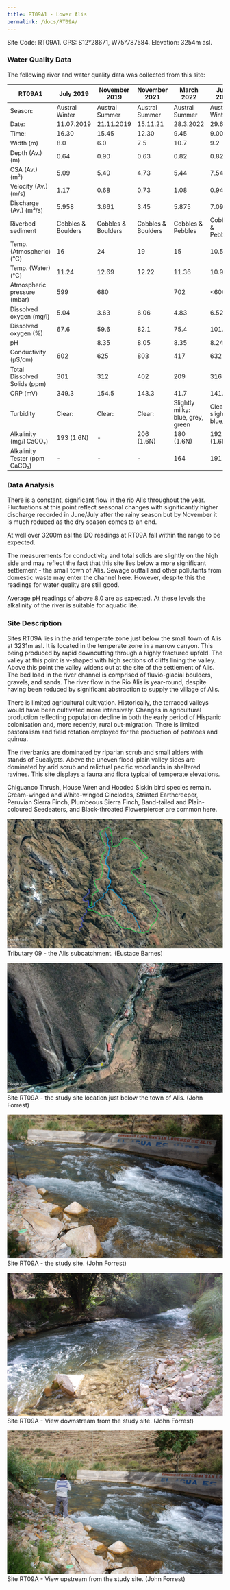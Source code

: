 ```yaml
---
title: RT09A1 - Lower Alis
permalink: /docs/RT09A/
---
```



Site Code: RT09A1.  GPS: S12°28671, W75°787584. Elevation:
3254m asl.


### Water Quality Data

The following river and water quality data was collected from this site:

|     RT09A1                           |     July 2019             |     November 2019         |     November 2021         |     March 2022                            |     June 2022                    |
|--------------------------------------|---------------------------|---------------------------|---------------------------|-------------------------------------------|----------------------------------|
|     Season:                          |     Austral Winter        |     Austral Summer        |     Austral Summer        |     Austral Summer                        |     Austral Winter               |
|     Date:                            |     11.07.2019            |     21.11.2019            |     15.11.21              |     28.3.2022                             |     29.6.22                      |
|     Time:                            |     16.30                 |     15.45                 |     12.30                 |     9.45                                  |     9.00                         |
|     Width (m)                        |     8.0                   |     6.0                   |     7.5                   |     10.7                                  |     9.2                          |
|     Depth (Av.) (m)                  |     0.64                  |     0.90                  |     0.63                  |    0.82                                   |     0.82                         |
|     CSA (Av.) (m²)                   |     5.09                  |     5.40                  |     4.73                  |    5.44                                   |     7.54                         |
|     Velocity (Av.) (m/s)             |     1.17                  |     0.68                  |     0.73                  |    1.08                                   |     0.94                         |
|     Discharge (Av.) (m³/s)           |     5.958                 |     3.661                 |     3.45                  |    5.875                                  |     7.09                         |
|     Riverbed sediment                |     Cobbles & Boulders    |     Cobbles & Boulders    |     Cobbles & Boulders    |    Cobbles & Pebbles                       |     Cobbles & Pebbles            |
|     Temp. (Atmospheric) (°C)         |     16                    |     24                    |     19                    |     15                                    |     10.5                         |
|     Temp. (Water) (°C)               |     11.24                 |     12.69                 |     12.22                 |     11.36                                 |     10.90                        |
|     Atmospheric pressure (mbar)      |     599                   |     680                   |                           |     702                                   |     <600                         |
|     Dissolved oxygen (mg/l)          |     5.04                  |     3.63                  |     6.06                  |     4.83                                  |     6.52                         |
|     Dissolved oxygen (%)             |     67.6                  |     59.6                  |     82.1                  |     75.4                                  |     101.3                        |
|     pH                               |                           |     8.35                  |     8.05                  |     8.35                                  |     8.24                         |
|     Conductivity (µS/cm)             |     602                   |     625                   |     803                   |     417                                   |     632                          |
|     Total Dissolved Solids (ppm)     |     301                   |     312                   |     402                   |     209                                   |     316                          |
|     ORP (mV)                         |     349.3                 |     154.5                 |     143.3                 |     41.7                                  |     141.2                        |
|     Turbidity                        |     Clear:                |     Clear:                |     Clear:                |     Slightly milky: blue, grey, green     |     Clear: slightly blue/grey    |
|     Alkalinity (mg/l CaCO₃)          |     193 (1.6N)            |     -                     |     206 (1.6N)            |     180 (1.6N)                            |     192 (1.6N)                   |
|     Alkalinity Tester (ppm CaCO₃)    |     -                     |     -                     |     -                     |     164                                   |     191                          |


### Data Analysis
There is a constant, significant flow in the rio Alis throughout the year. Fluctuations at this point reflect seasonal changes with significantly higher discharge recorded in June/July after the rainy season but by November it is much reduced as the dry season comes to an end.

At well over 3200m asl the DO readings at RT09A fall within the range to be expected. 

The measurements for conductivity and total solids are slightly on the high side and may reflect the fact that this site lies below a more significant settlement - the small town of Alis. Sewage outfall and other pollutants from domestic waste may enter the channel here. However, despite this the readings for water quality are still good.

Average pH readings of above 8.0 are as expected. At these levels the alkalinity of the river is suitable for aquatic life.


### Site Description
Sites RT09A lies in the arid temperate zone just below the small town of Alis at 3231m asl. It is located in the temperate zone in a narrow canyon. This being produced by rapid downcutting through a highly fractured upfold. The valley at this point is v-shaped with high sections of cliffs lining the valley.  Above this point the valley widens out at the site of the settlement of Alis. The bed load in the river channel is comprised of fluvio-glacial boulders, gravels, and sands. The river flow in the Rio Alis is year-round, despite having been reduced by significant abstraction to supply the village of Alis. 

There is limited agricultural cultivation. Historically, the terraced valleys would have been cultivated more intensively. Changes in agricultural production reflecting population decline in both the early period of Hispanic colonisation and, more recently, rural out-migration. There is limited pastoralism and field rotation employed for the production of potatoes and quinua. 

The riverbanks are dominated by riparian scrub and small alders with stands of Eucalypts. Above the uneven flood-plain valley sides are dominated by arid scrub and relictual pacific woodlands in sheltered ravines. This site displays a fauna and flora typical of temperate elevations. 

Chiguanco Thrush, House Wren and Hooded Siskin bird species remain. Cream-winged and White-winged Cinclodes, Striated Earthcreeper, Peruvian Sierra Finch, Plumbeous Sierra Finch, Band-tailed and Plain-coloured Seedeaters, and Black-throated Flowerpiercer are common here.


![Tributary T09 - the Alis subcatchment. (Eustace Barnes)](/assets/SiteDescriptions/T9/T9Alissubcatchment.jpg)
Tributary 09 - the Alis subcatchment. (Eustace Barnes)


![Site T09A - the study site location. (John Forrest)](/assets/SiteDescriptions/T9/RT9ALowerAlisvalley.jpg)
Site RT09A - the study site location just below the town of Alis. (John Forrest)


![Site T09A - the study site. (John Forrest)](/assets/SiteDescriptions/T9/T9AViewupstream.JPG)
Site RT09A - the study site. (John Forrest)


![Site T09A - View downstream from the study site. (John Forrest)](/assets/SiteDescriptions/T9/T9AViewdownstream.JPG)
Site RT09A - View downstream from the study site. (John Forrest)


![Site T09A - View upstream from the study site. (John Forrest)](/assets/SiteDescriptions/T9/T9AViewupstream2.JPG)
Site RT09A - View upstream from the study site. (John Forrest)
